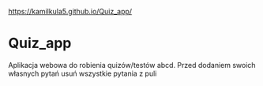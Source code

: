 https://kamilkula5.github.io/Quiz_app/

# Quiz_app
Aplikacja webowa do robienia quizów/testów abcd.
Przed dodaniem swoich własnych pytań usuń wszystkie pytania z puli
